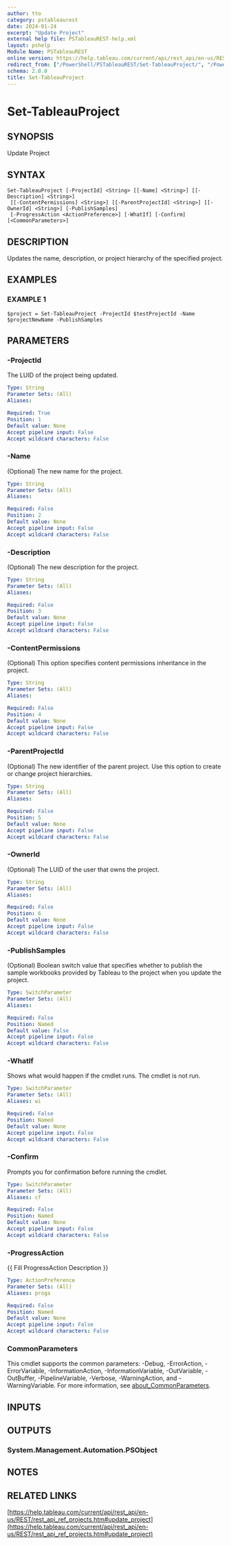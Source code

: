 ```yaml
---
author: tto
category: pstableaurest
date: 2024-01-24
excerpt: "Update Project"
external help file: PSTableauREST-help.xml
layout: pshelp
Module Name: PSTableauREST
online version: https://help.tableau.com/current/api/rest_api/en-us/REST/rest_api_ref_projects.htm#update_project
redirect_from: ["/PowerShell/PSTableauREST/Set-TableauProject/", "/PowerShell/PSTableauREST/set-tableauproject/", "/PowerShell/set-tableauproject/"]
schema: 2.0.0
title: Set-TableauProject
---
```


# Set-TableauProject

## SYNOPSIS
Update Project

## SYNTAX

```
Set-TableauProject [-ProjectId] <String> [[-Name] <String>] [[-Description] <String>]
 [[-ContentPermissions] <String>] [[-ParentProjectId] <String>] [[-OwnerId] <String>] [-PublishSamples]
 [-ProgressAction <ActionPreference>] [-WhatIf] [-Confirm] [<CommonParameters>]
```

## DESCRIPTION
Updates the name, description, or project hierarchy of the specified project.

## EXAMPLES

### EXAMPLE 1
```
$project = Set-TableauProject -ProjectId $testProjectId -Name $projectNewName -PublishSamples
```

## PARAMETERS

### -ProjectId
The LUID of the project being updated.

```yaml
Type: String
Parameter Sets: (All)
Aliases:

Required: True
Position: 1
Default value: None
Accept pipeline input: False
Accept wildcard characters: False
```

### -Name
(Optional) The new name for the project.

```yaml
Type: String
Parameter Sets: (All)
Aliases:

Required: False
Position: 2
Default value: None
Accept pipeline input: False
Accept wildcard characters: False
```

### -Description
(Optional) The new description for the project.

```yaml
Type: String
Parameter Sets: (All)
Aliases:

Required: False
Position: 3
Default value: None
Accept pipeline input: False
Accept wildcard characters: False
```

### -ContentPermissions
(Optional) This option specifies content permissions inheritance in the project.

```yaml
Type: String
Parameter Sets: (All)
Aliases:

Required: False
Position: 4
Default value: None
Accept pipeline input: False
Accept wildcard characters: False
```

### -ParentProjectId
(Optional) The new identifier of the parent project.
Use this option to create or change project hierarchies.

```yaml
Type: String
Parameter Sets: (All)
Aliases:

Required: False
Position: 5
Default value: None
Accept pipeline input: False
Accept wildcard characters: False
```

### -OwnerId
(Optional) The LUID of the user that owns the project.

```yaml
Type: String
Parameter Sets: (All)
Aliases:

Required: False
Position: 6
Default value: None
Accept pipeline input: False
Accept wildcard characters: False
```

### -PublishSamples
(Optional) Boolean switch value that specifies whether to publish the sample workbooks provided by Tableau to the project when you update the project.

```yaml
Type: SwitchParameter
Parameter Sets: (All)
Aliases:

Required: False
Position: Named
Default value: False
Accept pipeline input: False
Accept wildcard characters: False
```

### -WhatIf
Shows what would happen if the cmdlet runs.
The cmdlet is not run.

```yaml
Type: SwitchParameter
Parameter Sets: (All)
Aliases: wi

Required: False
Position: Named
Default value: None
Accept pipeline input: False
Accept wildcard characters: False
```

### -Confirm
Prompts you for confirmation before running the cmdlet.

```yaml
Type: SwitchParameter
Parameter Sets: (All)
Aliases: cf

Required: False
Position: Named
Default value: None
Accept pipeline input: False
Accept wildcard characters: False
```

### -ProgressAction
{{ Fill ProgressAction Description }}

```yaml
Type: ActionPreference
Parameter Sets: (All)
Aliases: proga

Required: False
Position: Named
Default value: None
Accept pipeline input: False
Accept wildcard characters: False
```

### CommonParameters
This cmdlet supports the common parameters: -Debug, -ErrorAction, -ErrorVariable, -InformationAction, -InformationVariable, -OutVariable, -OutBuffer, -PipelineVariable, -Verbose, -WarningAction, and -WarningVariable. For more information, see [about_CommonParameters](http://go.microsoft.com/fwlink/?LinkID=113216).

## INPUTS

## OUTPUTS

### System.Management.Automation.PSObject
## NOTES

## RELATED LINKS

[https://help.tableau.com/current/api/rest_api/en-us/REST/rest_api_ref_projects.htm#update_project](https://help.tableau.com/current/api/rest_api/en-us/REST/rest_api_ref_projects.htm#update_project)

